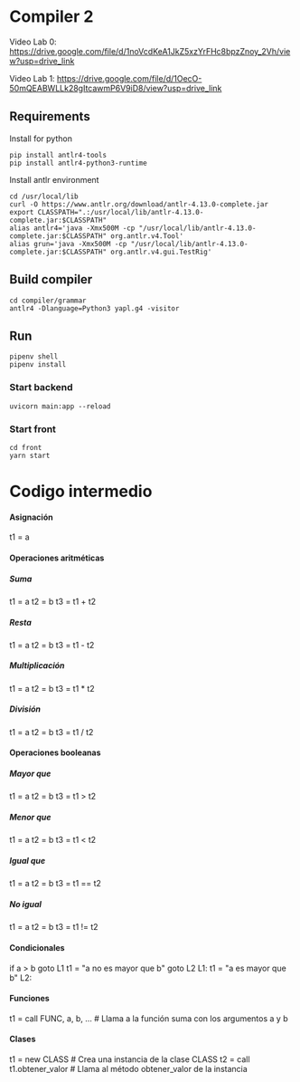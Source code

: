 # Compiler 2

Video Lab 0: https://drive.google.com/file/d/1noVcdKeA1JkZ5xzYrFHc8bpzZnoy_2Vh/view?usp=drive_link

Video Lab 1: https://drive.google.com/file/d/1OecO-50mQEABWLLk28gItcawmP6V9iD8/view?usp=drive_link

## Requirements
Install for python
```
pip install antlr4-tools
pip install antlr4-python3-runtime
```
Install antlr environment
```
cd /usr/local/lib
curl -O https://www.antlr.org/download/antlr-4.13.0-complete.jar
export CLASSPATH=".:/usr/local/lib/antlr-4.13.0-complete.jar:$CLASSPATH"
alias antlr4='java -Xmx500M -cp "/usr/local/lib/antlr-4.13.0-complete.jar:$CLASSPATH" org.antlr.v4.Tool'
alias grun='java -Xmx500M -cp "/usr/local/lib/antlr-4.13.0-complete.jar:$CLASSPATH" org.antlr.v4.gui.TestRig'

```

## Build compiler
```
cd compiler/grammar
antlr4 -Dlanguage=Python3 yapl.g4 -visitor
```

## Run
```
pipenv shell
pipenv install
```

### Start backend
```
uvicorn main:app --reload
```

### Start front
```
cd front
yarn start
```

# Codigo intermedio
#### Asignación
t1 = a

#### Operaciones aritméticas
##### Suma
t1 = a
t2 = b
t3 = t1 + t2
##### Resta
t1 = a
t2 = b
t3 = t1 - t2
##### Multiplicación
t1 = a
t2 = b
t3 = t1 * t2
##### División
t1 = a
t2 = b
t3 = t1 / t2

#### Operaciones booleanas
##### Mayor que
t1 = a
t2 = b
t3 = t1 > t2
##### Menor que
t1 = a
t2 = b
t3 = t1 < t2
##### Igual que
t1 = a
t2 = b
t3 = t1 == t2
##### No igual
t1 = a
t2 = b
t3 = t1 != t2

#### Condicionales
if a > b goto L1
t1 = "a no es mayor que b"
goto L2
L1: t1 = "a es mayor que b"
L2:

#### Funciones
t1 = call FUNC, a, b, ...  # Llama a la función suma con los argumentos a y b

#### Clases
t1 = new CLASS  # Crea una instancia de la clase CLASS
t2 = call t1.obtener_valor  # Llama al método obtener_valor de la instancia

